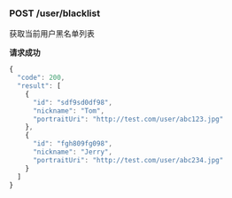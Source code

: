 ### POST /user/blacklist

获取当前用户黑名单列表

**请求成功**

```js
{
  "code": 200,
  "result": [
    {
      "id": "sdf9sd0df98",
      "nickname": "Tom",
      "portraitUri": "http://test.com/user/abc123.jpg"
    },
    {
      "id": "fgh809fg098",
      "nickname": "Jerry",
      "portraitUri": "http://test.com/user/abc234.jpg"
    }
  ]
}
```